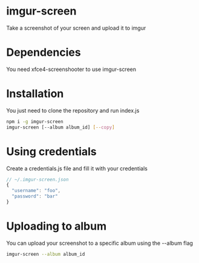 # imgur-screen

Take a screenshot of your screen and upload it to imgur

# Dependencies

You need xfce4-screenshooter to use imgur-screen

# Installation

You just need to clone the repository and run index.js

```bash
npm i -g imgur-screen
imgur-screen [--album album_id] [--copy]
```

# Using credentials

Create a credentials.js file and fill it with your credentials

```javascript
// ~/.imgur-screen.json
{
  "username": "foo",
  "password": "bar"
}
```

# Uploading to album

You can upload your screenshot to a specific album using the --album flag

```bash
imgur-screen --album album_id
```
